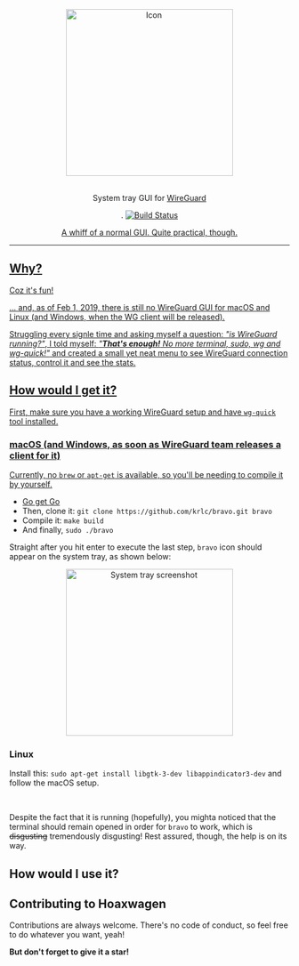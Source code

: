 <div align="center">
    <img src="https://cdn.jsdelivr.net/gh/krlc/bravo@master/icon-misc/bravo.svg" alt="Icon" width="300" />
  <br><br>
    <p>System tray GUI for <a href="https://www.wireguard.com/">WireGuard</a></p>. <a href="https://travis-ci.com/krlc/bravo"><img alt="Build Status" src="https://travis-ci.com/krlc/bravo.svg?branch=master">
  <p>A whiff of a normal GUI. Quite practical, though.</p>
</div>

---

## Why?

Coz it's fun!


... and, as of Feb 1, 2019, there is still no WireGuard GUI for macOS and Linux (and Windows, when the WG client will be released).

Struggling every signle time and asking myself a question: _"is WireGuard running?"_, I told myself: _"__That's enough!__ No more terminal, sudo, wg and wg-quick!"_ and created a small yet neat menu to see WireGuard connection status, control it and see the stats.

## How would I get it?

First, make sure you have a working WireGuard setup and  have `wg-quick` tool installed.

### macOS (and Windows, as soon as WireGuard team releases a client for it)

Currently, no `brew` or `apt-get` is available, so you'll be needing to compile it by yourself.

- Go get [Go](https://golang.org/dl/)
- Then, clone it: `git clone https://github.com/krlc/bravo.git bravo`
- Compile it: `make build`
- And finally, `sudo ./bravo`

Straight after you hit enter to execute the last step, `bravo` icon should appear on the system tray, as shown below:

<div align="center">
  <img src="https://cdn.jsdelivr.net/gh/krlc/bravo@readme/icon-misc/screen-1.png" alt="System tray screenshot" width="300" />
</div>

### Linux

Install this: `sudo apt-get install libgtk-3-dev libappindicator3-dev` and follow the macOS setup.

<br>

Despite the fact that it is running (hopefully), you mighta noticed that the terminal should remain opened in order for `bravo` to work, which is ~~disgusting~~ tremendously disgusting! 
Rest assured, though, the help is on its way.

## How would I use it?

## Contributing to Hoaxwagen

Contributions are always welcome. There's no code of conduct, so feel free to do whatever you want, yeah!

**But don't forget to give it a star!**
